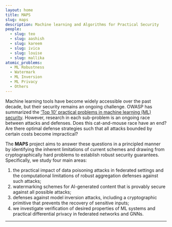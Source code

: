 ```yaml
---
layout: home
title: MAPS
slug: maps
description: Machine learning and Algorithms for Practical Security
people:
  - slug: teo
  - slug: aashish
  - slug: kareem
  - slug: ivica
  - slug: louise
  - slug: mallika
atomic_problems:
  - ML Robustness
  - Watermark
  - ML Inversion
  - ML Privacy
  - Others
---
```


Machine learning tools have become widely accessible over the past decade, but their security remains an ongoing
challenge. OWASP has summarized the [‘Top 10’ practical problems in machine learning (ML)
security](https://owasp.org/www-project-machine-learning-security-top-10/). However, research in each sub-problem is
an
ongoing race between attacks and defenses. Does this cat-and-mouse race have an end? Are there optimal defense
strategies such that all attacks bounded by certain costs become impractical?

The **MAPS** project aims to answer these questions in a principled manner by identifying the inherent limitations
of
current schemes and drawing from cryptographically hard problems to establish robust security guarantees.
Specifically,
we study four main areas:

1. the practical impact of data poisoning attacks in federated settings and the
computational limitations of robust aggregation defenses against such attacks; 
2. watermarking schemes for AI-generated content that
is provably secure against all possible attacks; 
3. defenses against model inversion attacks, including a cryptographic
primitive that prevents the recovery of sensitive inputs; 
4. we investigate verification of desired properties of ML
systems and practical differential privacy in federated networks and GNNs.

---